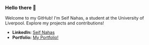 ### Hello there 👋

Welcome to my GitHub! I'm Seif Nahas, a student at the University of Liverpool. Explore my projects and contributions!
  - **LinkedIn:** [Seif Nahas](https://www.linkedin.com/in/seifnahas/)
  - **Portfolio:** [My Portfolio!](https://seifnahas.vercel.app/)
